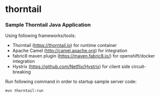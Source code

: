 # thorntail
### Sample Thorntail Java Application

Using following frameworks/tools:

* Thorntail (https://thorntail.io) for runtime container
* Apache Camel (http://camel.apache.org) for integration
* fabric8  maven plugin (https://maven.fabric8.io/) for openshift/docker integration
* Hystrix (https://github.com/Netflix/Hystrix) for client side circuit-breaking

Run following command in order to startup sample server code:

    mvn thorntail:run
